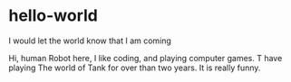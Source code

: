 # hello-world
I would let the world know that I am coming

Hi, human
Robot here, I like coding, and playing computer games. T have playing The world of Tank for over than two years. It is really funny.
